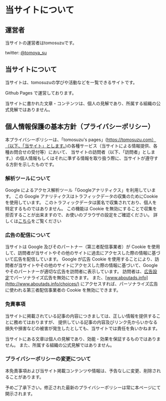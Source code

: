 # 当サイトについて

## 運営者

当サイトの運営者はtomosuzuです。

twitter: [@tomoya_su](https://twitter.com/tomoya_su)

## 当サイトについて

当サイトは、tomosuzuの学びや活動などを一覧できるサイトです。

Github Pages で運営しております。

当サイトに書かれた文章・コンテンツは、個人の見解であり、所属する組織の公式見解ではありません。

## 個人情報保護の基本方針（プライバシーポリシー）

本プライバシーポリシーは、「tomosuzu's pages」(https://tomosuzu.com）（以下、「当サイト」とします。)の各種サービス（当サイトによる情報提供、各種お問合せの受付等）において、
当サイトの訪問者（以下、「訪問者」とします。）の個人情報もしくはそれに準ずる情報を取り扱う際に、当サイトが遵守する方針を示したものです。

### 解析ツールについて
Google によるアクセス解析ツール「Googleアナリティクス」を利用しています。
この Google アナリティクスはトラフィックデータの収集のためにCookieを使用しています。
このトラフィックデータは匿名で収集されており、個人を特定するものではありません。
この機能は Cookie を無効にすることで収集を拒否することが出来ますので、お使いのブラウザの設定をご確認ください。
詳しくは[こちら](https://marketingplatform.google.com/about/analytics/terms/jp/)をご覧ください

### 広告の配信について
当サイトは Google 及びそのパートナー（第三者配信事業者）が Cookie を使用して、訪問者が当サイトやその他のサイトに過去にアクセスした際の情報に基づいて広告を配信しています。
Google が広告 Cookie を使用することにより、訪問者が当サイトやその他のサイトにアクセスした際の情報に基づいて、Google やそのパートナーが適切な広告を訪問者に表示しています。
訪問者は、[広告設定](https://www.google.com/settings/ads)でパーソナライズ広告を無効にできます。
また、[www.aboutads.info](http://www.aboutads.info/choices/) にアクセスすれば、パーソナライズ広告に使われる第三者配信事業者の Cookie を無効にできます。

### 免責事項
当サイトに掲載されている記事の内容につきましては、正しい情報を提供することに務めてはおりますが、
提供している記事の内容及びリンク先からいかなる損失や損害などの被害が発生したとしても、当サイトでは責任を負いかねます。

当サイトにある文章は個人の見解であり、効能・効果を保証するものではありません。
また、所属する組織の公式見解ではありません。

### プライバシーポリシーの変更について
本免責事項および当サイト掲載コンテンツや情報は、予告なしに変更、削除されることがあります。

予めご了承下さい。修正された最新のプライバシーポリシーは常に本ページにて開示されます。
